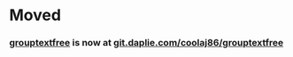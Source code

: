 # Moved
### [grouptextfree](https://git.daplie.com/coolaj86/grouptextfree) is now at [git.daplie.com/coolaj86/grouptextfree](https://git.daplie.com/coolaj86/grouptextfree)
